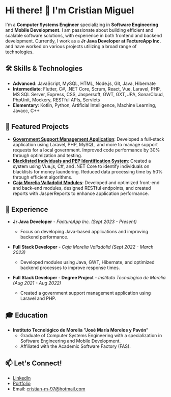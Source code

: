 # Hi there! 👋 I'm Cristian Miguel

I'm a **Computer Systems Engineer** specializing in **Software Engineering** and **Mobile Development**. I am passionate about building efficient and scalable software solutions, with experience in both frontend and backend development. Currently, I work as a **Jr Java Developer at FactureApp Inc.** and have worked on various projects utilizing a broad range of technologies.

## 🛠️ Skills & Technologies

- **Advanced**: JavaScript, MySQL, HTML, Node.js, Git, Java, Hibernate
- **Intermediate**: Flutter, C#, .NET Core, Scrum, React, Vue, Laravel, PHP, MS SQL Server, Express, CSS, Jaspersoft, GWT, GXT, JPA, SonarCloud, PhpUnit, Mockery, RESTful APIs, Servlets
- **Elementary**: Kotlin, Python, Artificial Intelligence, Machine Learning, Javacc, C++

## 🌟 Featured Projects

- **[Government Support Management Application](#)**: Developed a full-stack application using Laravel, PHP, MySQL, and more to manage support requests for a local government. Improved code performance by 30% through optimization and testing.
- **[Blacklisted Individuals and PEP Identification System](#)**: Created a system using Vue.js, C#, and .NET Core to identify individuals on blacklists for money laundering. Reduced data processing time by 50% through efficient algorithms.
- **[Caja Morelia Valladolid Modules](#)**: Developed and optimized front-end and back-end modules, designed RESTful endpoints, and created reports with JasperReports to enhance application performance.

## 💼 Experience

- **Jr Java Developer** - *FactureApp Inc.* *(Sept 2023 - Present)*
  - Focus on developing Java-based applications and improving backend performance.
  
- **Full Stack Developer** - *Caja Morelia Valladolid* *(Sept 2022 - March 2023)*
  - Developed modules using Java, GWT, Hibernate, and optimized backend processes to improve response times.
  
- **Full Stack Developer - Degree Project** - *Instituto Tecnologico de Morelia* *(Aug 2021 - Aug 2022)*
  - Created a government support management application using Laravel and PHP.

## 🎓 Education

- **Instituto Tecnológico de Morelia "José María Morelos y Pavón"**
  - Graduate of Computer Systems Engineering with a specialization in Software Engineering and Mobile Development.
  - Affiliated with the Academic Software Factory (FAS).

## 📫 Let's Connect!

- [LinkedIn](https://www.linkedin.com/in/cristian-miguel-marin-barrera-936803200)
- [Portfolio](https://cristian-miguel.github.io/Portafolio/)
- Email: cristian-m-97@hotmail.com

<!--
**Cristian-Miguel/Cristian-Miguel** is a ✨ _special_ ✨ repository because its `README.md` (this file) appears on your GitHub profile.

Here are some ideas to get you started:

- 🔭 I’m currently working on ...
- 🌱 I’m currently learning ...
- 👯 I’m looking to collaborate on ...
- 🤔 I’m looking for help with ...
- 💬 Ask me about ...
- 📫 How to reach me: ...
- 😄 Pronouns: ...
- ⚡ Fun fact: ...
-->
